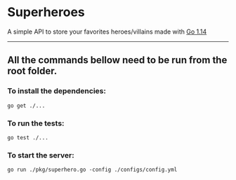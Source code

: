# Superheroes

A simple API to store your favorites heroes/villains made with [Go 1.14](https://golang.org/dl/)
___

## All the commands bellow need to be run from the root folder.

### To install the dependencies:
```
go get ./...
```

### To run the tests:
```
go test ./...
```

### To start the server:
```
go run ./pkg/superhero.go -config ./configs/config.yml
```
